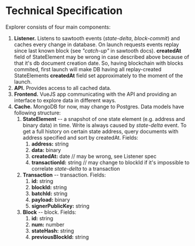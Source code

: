# Technical Specification

Explorer consists of four main components:

1. **Listener.** Listens to sawtooth events (*state-delta*, *block-commit*) and caches every change in database.
On launch requests events replay since last known block (see *"catch-up"* in sawtooth docs). **createdAt** field of StateElement may be wrong in case described above because of that it's db document creation date. So, having blockchain with blocks commited, first launch will make DB having all replay-created StateElements **createdAt** field set approximately to the moment of the launch.
2. **API.** Provides access to all cached data.
3. **Frontend.** VueJS app communicating with the API and providing an interface to explore data in different ways.
4. **Cache.** MongoDB for now, may change to Postgres. Data models have following structure:
    1. **StateElement** -- a snapshot of one state element (e.g. address and binary data) in time. Write is always caused by *state-delta* event. To get a full history on certain state address, query documents with address specified and sort by createdAt. Fields:
        1. **address:** string
        2. **data:** binary
        3. **createdAt:** date // may be wrong, see Listener spec
        4. **transactionId:** string // may change to blockId if it's impossible to correlate *state-delta* to a transaction
    2. **Transaction** -- transaction. Fields:
        1. **id:** string
        2. **blockId:** string
        3. **batchId:** string
        4. **payload:** binary
        5. **signerPublicKey:** string
    3. **Block** -- block. Fields:
        1. **id:** string
        2. **num:** number
        3. **stateHash:** string
        4. **previousBlockId:** string
